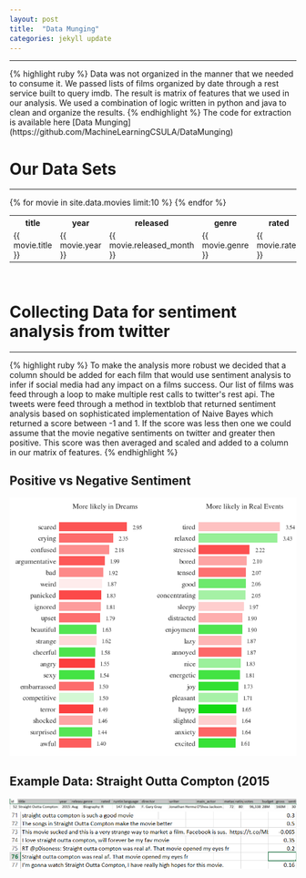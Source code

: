 ```yaml
---
layout: post
title:  "Data Munging"
categories: jekyll update
---
```

<!-- You’ll find this post in your `_posts` directory. Go ahead and edit it and re-build the site to see your changes. You can rebuild the site in many different ways, but the most common way is to run `jekyll serve`, which launches a web server and auto-regenerates your site when a file is updated.

To add new posts, simply add a file in the `_posts` directory that follows the convention `YYYY-MM-DD-name-of-post.ext` and includes the necessary front matter. Take a look at the source for this post to get an idea about how it works.

Jekyll also offers powerful support for code snippets:

{% highlight ruby %}
def print_hi(name)
  puts "Hi, #{name}"
end
print_hi('Tom')
#=> prints 'Hi, Tom' to STDOUT.
{% endhighlight %}

Check out the [Jekyll docs][jekyll-docs] for more info on how to get the most out of Jekyll. File all bugs/feature requests at [Jekyll’s GitHub repo][jekyll-gh]. If you have questions, you can ask them on [Jekyll Talk][jekyll-talk].

[jekyll-docs]: http://jekyllrb.com/docs/home
[jekyll-gh]:   https://github.com/jekyll/jekyll
[jekyll-talk]: https://talk.jekyllrb.com/ -->
<hr>
{% highlight ruby %}
Data was not organized in the manner that we needed to consume it.  We passed
lists of films organized by date through a rest service built to query imdb.
The result is matrix of features that we used in our analysis.  We used
a combination of logic written in python and java to clean and organize the
results.  
{% endhighlight %}
The code for extraction is available here 
[Data Munging](https://github.com/MachineLearningCSULA/DataMunging)
<h1>Our Data Sets</h1>
<hr>
<table>
<tr>
    <th>title</th>
    <th>year</th>
    <th>released</th>
    <th>genre</th>
    <th>rated</th>
    <th>runtime</th>
    <th>language</th>
    <th>director</th>
    <th>writer</th>
    <th>metascore</th>
    <th>rating</th>
    <th>votes</th>
    <th>budget</th>
    <th>gross</th>
</tr>
{% for movie in site.data.movies limit:10  %}
      <tr>  
        <td>{{ movie.title }}</td>
        <td>{{ movie.year }}</td>
        <td>{{ movie.released_month }}</td>
        <td>{{ movie.genre }}</td>
        <td>{{ movie.rated }}</td>
        <td>{{ movie.runtime }}</td>
        <td>{{ movie.language }}</td>
        <td>{{ movie.director }}</td>
        <td>{{ movie.writer }}</td>
        <td>{{ movie.metascore }}</td>
        <td>{{ movie.rating }}</td>
        <td>{{ movie.votes }}</td>
        <td>{{ movie.budget }}</td>
        <td>{{ movie.gross }}</td>
      </tr>
{% endfor %}
</table>
<br>
<h1>Collecting Data for sentiment analysis from twitter</h1>
<hr>
{% highlight ruby %}
 To make the analysis more robust we decided that a column should be added 
 for each film that would use sentiment analysis to infer if social media
 had any impact on a films success.  Our list of films was feed through a 
 loop to make multiple rest calls to twitter's rest api.  The tweets were 
 feed through a method in textblob that returned sentiment analysis based
 on sophisticated implementation of Naive Bayes which returned a score 
 between -1 and 1.  If the score was less then one we could assume 
 that the movie negative sentiments on twitter and greater then
 positive.  This score was then averaged and scaled and added to 
 a column in our matrix of features. 
{% endhighlight %}
<h2>Positive vs Negative Sentiment</h2>
<img src="/assets/pos_neg.png"/>
<br>
<h2>Example Data: Straight Outta Compton (2015</h2>
<img src="/assets/straightouttacompton.jpg" />
<br>
<img src="/assets/sentimentchart.jpg" />